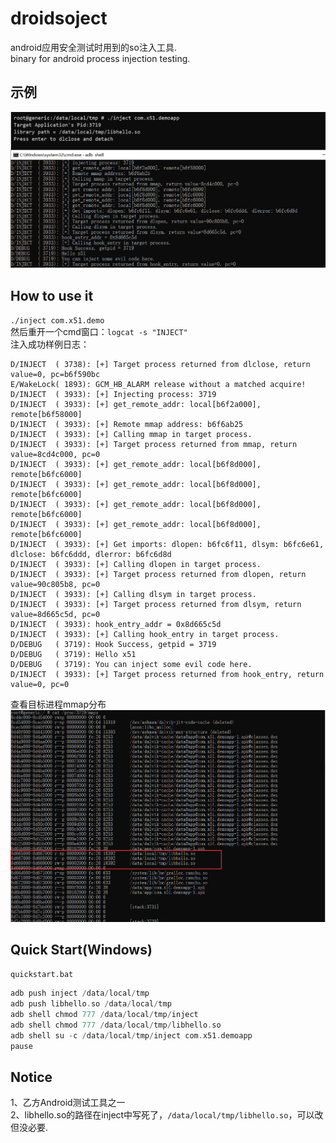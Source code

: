 # droidsoject
android应用安全测试时用到的so注入工具.  
binary for android process injection testing.  

## 示例
![avatar](com.x51.demo.png)
## How to use it  
```./inject com.x51.demo```  
然后重开一个cmd窗口：```logcat -s "INJECT"```  
注入成功样例日志：  
```D/INJECT  ( 3738): [+] Calling dlclose in target process.
D/INJECT  ( 3738): [+] Target process returned from dlclose, return value=0, pc=b6f590bc
E/WakeLock( 1893): GCM_HB_ALARM release without a matched acquire!
D/INJECT  ( 3933): [+] Injecting process: 3719
D/INJECT  ( 3933): [+] get_remote_addr: local[b6f2a000], remote[b6f58000]
D/INJECT  ( 3933): [+] Remote mmap address: b6f6ab25
D/INJECT  ( 3933): [+] Calling mmap in target process.
D/INJECT  ( 3933): [+] Target process returned from mmap, return value=8cd4c000, pc=0
D/INJECT  ( 3933): [+] get_remote_addr: local[b6f8d000], remote[b6fc6000]
D/INJECT  ( 3933): [+] get_remote_addr: local[b6f8d000], remote[b6fc6000]
D/INJECT  ( 3933): [+] get_remote_addr: local[b6f8d000], remote[b6fc6000]
D/INJECT  ( 3933): [+] get_remote_addr: local[b6f8d000], remote[b6fc6000]
D/INJECT  ( 3933): [+] Get imports: dlopen: b6fc6f11, dlsym: b6fc6e61, dlclose: b6fc6ddd, dlerror: b6fc6d8d
D/INJECT  ( 3933): [+] Calling dlopen in target process.
D/INJECT  ( 3933): [+] Target process returned from dlopen, return value=90c805b8, pc=0
D/INJECT  ( 3933): [+] Calling dlsym in target process.
D/INJECT  ( 3933): [+] Target process returned from dlsym, return value=8d665c5d, pc=0
D/INJECT  ( 3933): hook_entry_addr = 0x8d665c5d
D/INJECT  ( 3933): [+] Calling hook_entry in target process.
D/DEBUG   ( 3719): Hook Success, getpid = 3719
D/DEBUG   ( 3719): Hello x51
D/DEBUG   ( 3719): You can inject some evil code here.
D/INJECT  ( 3933): [+] Target process returned from hook_entry, return value=0, pc=0
```  
查看目标进程mmap分布
![avatar](mmap.png)
## Quick Start(Windows)  
```quickstart.bat``` 
```adb shell su -c setenforce 0
adb push inject /data/local/tmp
adb push libhello.so /data/local/tmp
adb shell chmod 777 /data/local/tmp/inject
adb shell chmod 777 /data/local/tmp/libhello.so
adb shell su -c /data/local/tmp/inject com.x51.demoapp
pause
```  
## Notice
1、乙方Android测试工具之一  
2、libhello.so的路径在inject中写死了，```/data/local/tmp/libhello.so```，可以改但没必要.  
